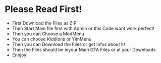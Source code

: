 # Please Read First!
- First Download the Files as ZIP 
- Then Start Main file first with Admin or this Code wont work perfect!
- Then you can Choose a ModMenu
- You can choose Kiddions or YimMenu 
- Then you can Download the Files or get Infos about it!
- Then the Files should be inyour Main GTA Files or at your Downloads
- Ennjoy! 

